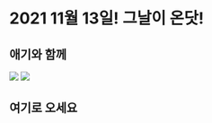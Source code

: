 # 2021 11월 13일! 그날이 온닷!


## 애기와 함께

<img src="./IRI_0007 11+11-1.jpg"/>
<img src="./IRI_0613 8+8.jpg"/>


## 여기로 오세요

<!-- * 카카오맵 - 지도퍼가기 -->
<!-- 1. 지도 노드 -->
<div id="daumRoughmapContainer1626962352082" class="root_daum_roughmap root_daum_roughmap_landing"></div>

<!--
	2. 설치 스크립트
	* 지도 퍼가기 서비스를 2개 이상 넣을 경우, 설치 스크립트는 하나만 삽입합니다.
-->
<script charset="UTF-8" class="daum_roughmap_loader_script" src="https://ssl.daumcdn.net/dmaps/map_js_init/roughmapLoader.js"></script>

<!-- 3. 실행 스크립트 -->
<script charset="UTF-8">
	new daum.roughmap.Lander({
		"timestamp" : "1626962352082",
		"key" : "26qbg",
		"mapWidth" : "640",
		"mapHeight" : "360"
	}).render();
</script>

